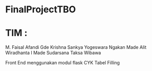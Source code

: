 # FinalProjectTBO

TIM : 
===============================
M. Faisal Afandi
Gde Krishna Sankya Yogeswara
Ngakan Made Alit Wiradhanta 
I Made Sudarsana Taksa Wibawa

Front End menggunakan modul flask
CYK Tabel Filling

